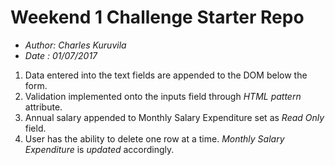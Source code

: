 # Weekend 1 Challenge Starter Repo

* *Author: Charles Kuruvila*
* *Date : 01/07/2017*

1. Data entered  into the text fields are appended to the DOM below the form.
2. Validation implemented onto the inputs field through *HTML pattern* attribute.
3. Annual salary appended to Monthly Salary Expenditure set as *Read Only* field.
4. User has the ability to delete one row at a time. *Monthly Salary Expenditure* is *updated* accordingly.
